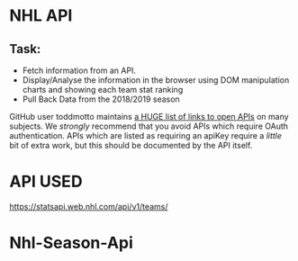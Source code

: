 # NHL API

## Task:

- Fetch information from an API.
- Display/Analyse the information in the browser using DOM manipulation charts and showing each team stat ranking
- Pull Back Data from the 2018/2019 season

GitHub user toddmotto maintains [a HUGE list of links to open APIs](https://github.com/toddmotto/public-apis) on many subjects. We _strongly_ recommend that you avoid APIs which require OAuth authentication. APIs which are listed as requiring an apiKey require a _little_ bit of extra work, but this should be documented by the API itself.

# API USED

https://statsapi.web.nhl.com/api/v1/teams/
# Nhl-Season-Api
